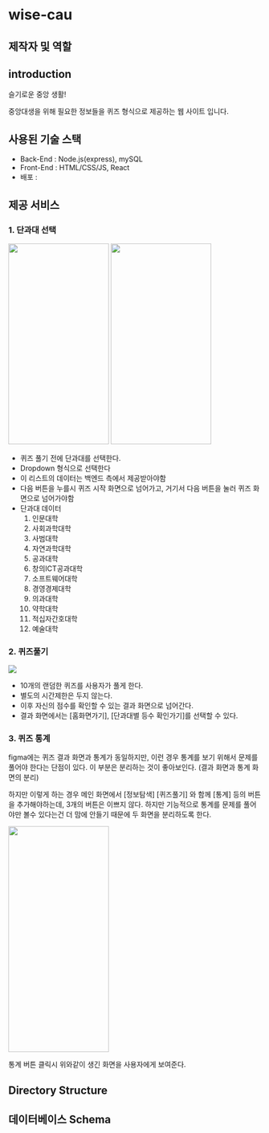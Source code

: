 # wise-cau
## 제작자 및 역할

## introduction
슬기로운 중앙 생활!


중앙대생을 위해 필요한 정보들을 퀴즈 형식으로 제공하는 웹 사이트 입니다.

## 사용된 기술 스택
- Back-End : Node.js(express), mySQL
- Front-End : HTML/CSS/JS, React
- 배포 : 

## 제공 서비스

### 1. 단과대 선택
<img src = "https://user-images.githubusercontent.com/98157935/217735326-c29f44e9-42bd-43d8-aafa-8d6176993de9.png" width = "200" height="400"/>
<img src = "https://user-images.githubusercontent.com/98157935/217735244-8327eb5b-dbc3-4c16-a91f-600e18f4726f.png" width = "200" height="400"/>

- 퀴즈 풀기 전에 단과대를 선택한다.
- Dropdown 형식으로 선택한다
- 이 리스트의 데이터는 백엔드 측에서 제공받아야함
- 다음 버튼을 누를시 퀴즈 시작 화면으로 넘어가고, 거기서 다음 버튼을 눌러 퀴즈 화면으로 넘어가야함
- 단과대 데이터
    1. 인문대학
    2. 사회과학대학
    3. 사범대학
    4. 자연과학대학
    5. 공과대학
    6. 창의ICT공과대학
    7. 소프트웨어대학
    8. 경영경제대학
    9. 의과대학
    10. 약학대학
    11. 적십자간호대학
    12. 예술대학

### 2. 퀴즈풀기

<img src = "https://user-images.githubusercontent.com/98157935/217736049-5ceeb646-e578-4418-8a84-a6cb29905deb.png"/>

- 10개의 랜덤한 퀴즈를 사용자가 풀게 한다.
- 별도의 시간제한은 두지 않는다.
- 이후 자신의 점수를 확인할 수 있는 결과 화면으로 넘어간다.
- 결과 화면에서는 [홈화면가기], [단과대별 등수 확인가기]를 선택할 수 있다.


### 3. 퀴즈 통계

figma에는 퀴즈 결과 화면과 통계가 동일하지만, 이런 경우 통계를 보기 위해서 문제를 풀어야 한다는 단점이 있다. 이 부분은 분리하는 것이 좋아보인다. (결과 화면과 통계 화면의 분리)

 하지만 이렇게 하는 경우 메인 화면에서 [정보탐색] [퀴즈풀기] 와 함께 [통계] 등의 버튼을 추가해야하는데, 3개의 버튼은 이쁘지 않다. 하지만 기능적으로 통계를 문제를 풀어야만 볼수 있다는건 더 맘에 안들기 때문에 두 화면을 분리하도록 한다.

<img src = "https://user-images.githubusercontent.com/98157935/217736372-6131e936-5bd6-4fa3-986c-ea42401d9b46.png" width = "200" height="450"/>

통계 버튼 클릭시 위와같이 생긴 화면을 사용자에게 보여준다.

## Directory Structure


## 데이터베이스 Schema
